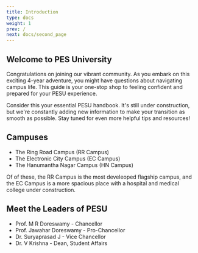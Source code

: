 ```yaml
---
title: Introduction
type: docs
weight: 1
prev: /
next: docs/second_page
---
```


## Welcome to PES University

Congratulations on joining our vibrant community. As you embark on this exciting 4-year adventure, you might have questions about navigating campus life. This guide is your one-stop shop to feeling confident and prepared for your PESU experience.


Consider this your essential PESU handbook. It's still under construction, but we're constantly adding new information to make your transition as smooth as possible. Stay tuned for even more helpful tips and resources!


## Campuses

- The Ring Road Campus (RR Campus)
- The Electronic City Campus (EC Campus)
- The Hanumantha Nagar Campus (HN Campus)

Of of these, the RR Campus is the most develeoped flagship campus, and the EC Campus is a more spacious place with a hospital and medical college under construction.


## Meet the Leaders of PESU

- Prof. M R Doreswamy - Chancellor
- Prof. Jawahar Doreswamy - Pro-Chancellor
- Dr. Suryaprasad J - Vice Chancellor
- Dr. V Krishna - Dean, Student Affairs